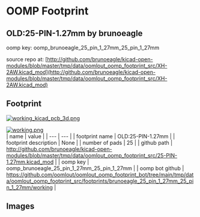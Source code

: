 # OOMP Footprint  
## OLD:25-PIN-1.27mm  by brunoeagle  
  
oomp key: oomp_brunoeagle_25_pin_1_27mm_25_pin_1_27mm  
  
source repo at: [http://github.com/brunoeagle/kicad-open-modules/blob/master/tmp/data/oomlout_oomp_footprint_src/XH-2AW.kicad_mod](http://github.com/brunoeagle/kicad-open-modules/blob/master/tmp/data/oomlout_oomp_footprint_src/XH-2AW.kicad_mod)  
## Footprint  
  
[![working_kicad_pcb_3d.png](working_kicad_pcb_3d_600.png)](working_kicad_pcb_3d.png)  
  
[![working.png](working_600.png)](working.png)  
| name | value | 
| --- | --- | 
| footprint name | OLD:25-PIN-1.27mm | 
| footprint description | None | 
| number of pads | 25 | 
| github path | http://github.com/brunoeagle/kicad-open-modules/blob/master/tmp/data/oomlout_oomp_footprint_src/25-PIN-1.27mm.kicad_mod | 
| oomp key | oomp_brunoeagle_25_pin_1_27mm_25_pin_1_27mm | 
| oomp bot github | https://github.com/oomlout/oomlout_oomp_footprint_bot/tree/main/tmp/data/oomlout_oomp_footprint_src/footprints/brunoeagle_25_pin_1_27mm_25_pin_1_27mm/working | 
## Images  
